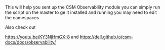 This will help you sent up the CSM Observability module
you can simply run the script on the master to ge it installed and running
you may need to edit the namespaces

Also check out 

https://youtu.be/KY3NjHmGX-8 and https://dell.github.io/csm-docs/docs/observability/


